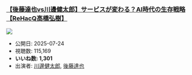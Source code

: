 ### [【後藤達也vs川邊健太郎】サービスが変わる？AI時代の生存戦略【ReHacQ高橋弘樹】](https://www.youtube.com/watch?v=0hjm24AnY8U)
[![](https://img.youtube.com/vi/0hjm24AnY8U/sddefault.jpg)](https://www.youtube.com/watch?v=0hjm24AnY8U)
-   公開日: 2025-07-24
-   視聴数: 115,169
-   **いいね数: 1,301**
-   出演者: [川邊健太郎](/rehacq_fan/people/川邊健太郎 "wikilink"), [後藤達也](/rehacq_fan/people/後藤達也 "wikilink")
